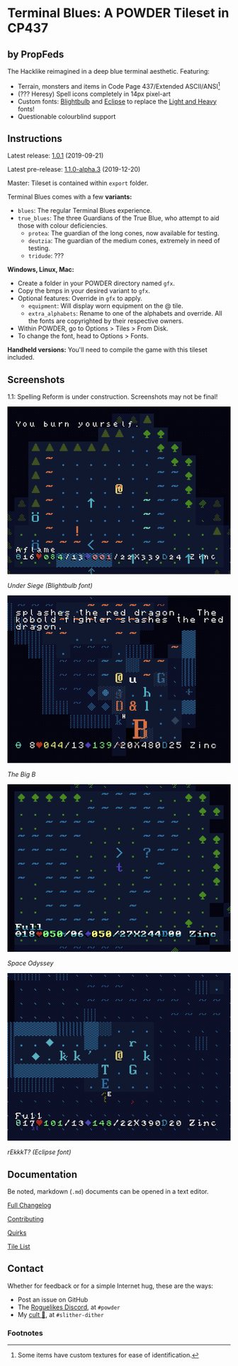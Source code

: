# Terminal Blues: A POWDER Tileset in CP437

## by PropFeds

The Hacklike reimagined in a deep blue terminal aesthetic. Featuring:

- Terrain, monsters and items in Code Page 437/Extended ASCII/ANSI[^1]
- (??? Heresy) Spell icons completely in 14px pixel-art
- Custom fonts: [Blightbulb](extras/lore/blightbulb.md) and [Eclipse](extras/lore/eclipse.md) to replace the [Light and Heavy](docs/quirks.md#my-heavy-and-light-fonts-are-swapped) fonts!
- Questionable colourblind support

## Instructions

Latest release: [1.0.1](https://github.com/PropFeds/terminal-blues/releases/latest) (2019-09-21)

Latest pre-release: [1.1.0-alpha.3](https://github.com/PropFeds/terminal-blues/releases/tag/1.1.0-alpha.3) (2019-12-20)

Master: Tileset is contained within `export` folder.

Terminal Blues comes with a few **variants:**

- `blues`: The regular Terminal Blues experience.
- `true_blues`: The three Guardians of the True Blue,
who attempt to aid those with colour deficiencies.
  - `protea`: The guardian of the long cones, now available for testing.
  - `deutzia`: The guardian of the medium cones, extremely in need of testing.
  - `tridude`: ???

**Windows, Linux, Mac:**

- Create a folder in your POWDER directory named `gfx`.
- Copy the bmps in your desired variant to `gfx`.
- Optional features: Override in `gfx` to apply.
  - `equipment`: Will display worn equipment on the @ tile.
  - `extra_alphabets`: Rename to one of the alphabets and override.
  All the fonts are copyrighted by their respective owners.
- Within POWDER, go to Options > Tiles > From Disk.
- To change the font, head to Options > Fonts.

**Handheld versions:** You'll need to compile the game with this tileset included.

## Screenshots

1.1: Spelling Reform is under construction. Screenshots may not be final!

![screenshot-0](data/press_kit/screenshot-0.png "Under Siege")

*Under Siege (Blightbulb font)*

![screenshot-1](data/press_kit/screenshot-1.png "The Big B")

*The Big B*

![screenshot-2](data/press_kit/screenshot-2.png "Space Odyssey")

*Space Odyssey*

![screenshot-3](data/press_kit/screenshot-3.png "rEkkkT?")

*rEkkkT? (Eclipse font)*

## Documentation

Be noted, markdown (`.md`) documents can be opened in a text editor.

[Full Changelog](docs/changelog.md)

[Contributing](docs/contributing.md)

[Quirks](docs/quirks.md)

[Tile List](docs/tilelist.md)

## Contact

Whether for feedback or for a simple Internet hug, these are the ways:

- Post an issue on GitHub
- The [Roguelikes Discord](https://discord.gg/tJt4kMM), at `#powder`
- My [cult 👀](https://discord.gg/AxMZJyg), at `#slither-dither`

### Footnotes

[^1]: Some items have custom textures for ease of identification.
